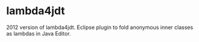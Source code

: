 lambda4jdt
==========

2012 version of lambda4jdt. Eclipse plugin to fold anonymous inner classes as lambdas in Java Editor.